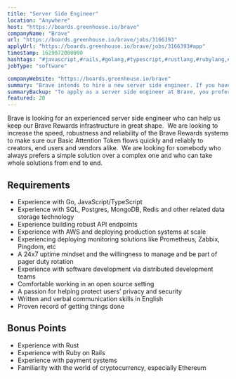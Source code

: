 ```yaml
---
title: "Server Side Engineer"
location: "Anywhere"
host: "https://boards.greenhouse.io/brave"
companyName: "Brave"
url: "https://boards.greenhouse.io/brave/jobs/3166393"
applyUrl: "https://boards.greenhouse.io/brave/jobs/3166393#app"
timestamp: 1629072000000
hashtags: "#javascript,#rails,#golang,#typescript,#rustlang,#rubylang,#postgresql,#redis,#aws,#mongodb"
jobType: "software"

companyWebsite: "https://boards.greenhouse.io/brave"
summary: "Brave intends to hire a new server side engineer. If you have experience with Go, JavaScript/TypeScript, consider applying."
summaryBackup: "To apply as a server side engineer at Brave, you preferably need to have some #javascript, #rails, #golang."
featured: 20
---
```


Brave is looking for an experienced server side engineer who can help us keep our Brave Rewards infrastructure in great shape.  We are looking to increase the speed, robustness and reliability of the Brave Rewards systems to make sure our Basic Attention Token flows quickly and reliably to creators, end users and vendors alike.  We are looking for somebody who always prefers a simple solution over a complex one and who can take whole solutions from end to end.

## Requirements

*   Experience with Go, JavaScript/TypeScript
*   Experience with SQL, Postgres, MongoDB, Redis and other related data storage technology
*   Experience building robust API endpoints
*   Experience with AWS and deploying production systems at scale
*   Experiencing deploying monitoring solutions like Prometheus, Zabbix, Pingdom, etc
*   A 24x7 uptime mindset and the willingness to manage and be part of pager duty rotation
*   Experience with software development via distributed development teams
*   Comfortable working in an open source setting
*   A passion for helping protect users’ privacy and security
*   Written and verbal communication skills in English
*   Proven record of getting things done

## Bonus Points

*   Experience with Rust
*   Experience with Ruby on Rails
*   Experience with payment systems
*   Familiarity with the world of cryptocurrency, especially Ethereum
